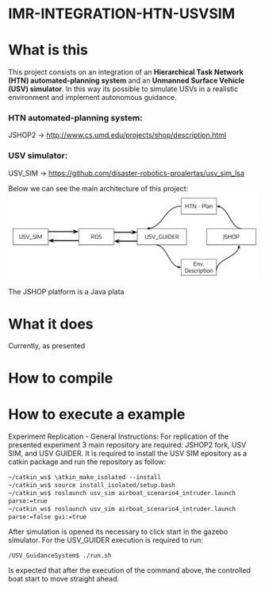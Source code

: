 # IMR-INTEGRATION-HTN-USVSIM

# What is this

This project consists on an integration of an **Hierarchical Task Network (HTN) automated-planning system** and an **Unmanned Surface Vehicle (USV) simulator**. In this way its possible to simulate USVs in a realistic environment and implement autonomous guidance.

### HTN automated-planning system:  
JSHOP2  -> http://www.cs.umd.edu/projects/shop/description.html
### USV simulator:                  
USV_SIM -> https://github.com/disaster-robotics-proalertas/usv_sim_lsa


Below we can see the main architecture of this project:
![a](Integration_Architecture.png)

The JSHOP platform is a Java plata

# What it does

Currently, as presented

# How to compile
# How to execute a example


Experiment Replication - General Instructions:
For replication of the presented experiment 3 main repository are required: JSHOP2 fork, USV SIM, and USV GUIDER. It is required to install the USV SIM epository as a catkin package and run the repository as follow:

    ~/catkin_ws$ \atkin_make_isolated --install
    ~/catkin_ws$ source install_isolated/setup.bash
    ~/catkin_ws$ roslaunch usv_sim airboat_scenario4_intruder.launch parse:=true
    ~/catkin_ws$ roslaunch usv_sim airboat_scenario4_intruder.launch parse:=false gui:=true
    
After simulation is opened its necessary to click start in the gazebo simulator.
For the USV_GUIDER execution is required to run:

    /USV_GuidanceSystem$ ./run.sh

Is expected that after the execution of the command above, the controlled boat start to move straight ahead.
